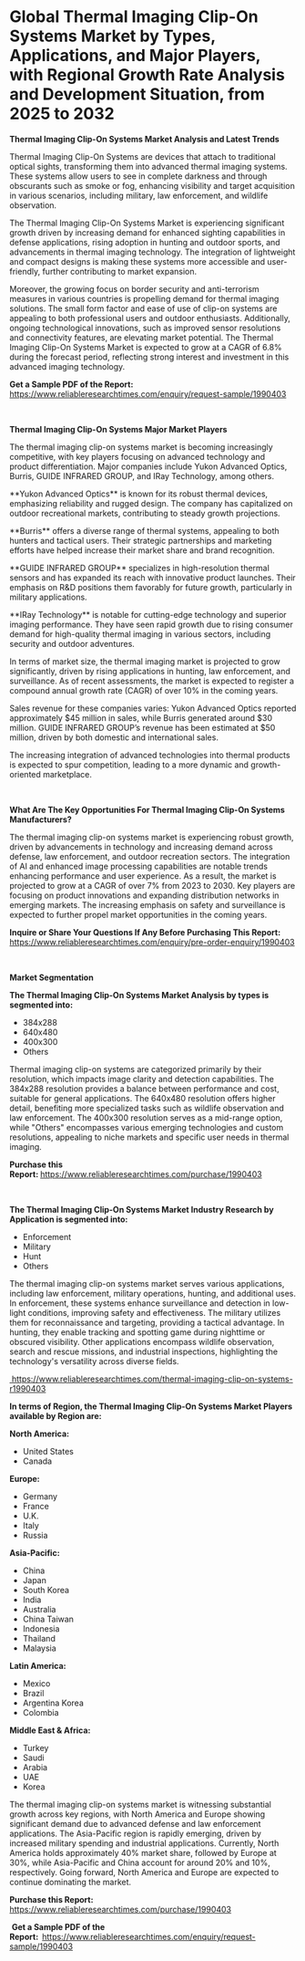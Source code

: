 <p><h1>Global Thermal Imaging Clip-On Systems Market by Types, Applications, and Major Players, with Regional Growth Rate Analysis and Development Situation, from 2025 to 2032</h1></p><p><strong>Thermal Imaging Clip-On Systems Market Analysis and Latest Trends</strong></p>
<p><p>Thermal Imaging Clip-On Systems are devices that attach to traditional optical sights, transforming them into advanced thermal imaging systems. These systems allow users to see in complete darkness and through obscurants such as smoke or fog, enhancing visibility and target acquisition in various scenarios, including military, law enforcement, and wildlife observation.</p><p>The Thermal Imaging Clip-On Systems Market is experiencing significant growth driven by increasing demand for enhanced sighting capabilities in defense applications, rising adoption in hunting and outdoor sports, and advancements in thermal imaging technology. The integration of lightweight and compact designs is making these systems more accessible and user-friendly, further contributing to market expansion.</p><p>Moreover, the growing focus on border security and anti-terrorism measures in various countries is propelling demand for thermal imaging solutions. The small form factor and ease of use of clip-on systems are appealing to both professional users and outdoor enthusiasts. Additionally, ongoing technological innovations, such as improved sensor resolutions and connectivity features, are elevating market potential. The Thermal Imaging Clip-On Systems Market is expected to grow at a CAGR of 6.8% during the forecast period, reflecting strong interest and investment in this advanced imaging technology.</p></p>
<p><strong>Get a Sample PDF of the Report:&nbsp;</strong> <a href="https://www.reliableresearchtimes.com/enquiry/request-sample/1990403?utm_campaign=1581&utm_medium=2&utm_source=Github&utm_content=ia&utm_term=12042025&utm_id=thermal-imaging-clip-on-systems">https://www.reliableresearchtimes.com/enquiry/request-sample/1990403</a></p>
<p>&nbsp;</p>
<p><strong>Thermal Imaging Clip-On Systems Major Market Players</strong></p>
<p><p>The thermal imaging clip-on systems market is becoming increasingly competitive, with key players focusing on advanced technology and product differentiation. Major companies include Yukon Advanced Optics, Burris, GUIDE INFRARED GROUP, and IRay Technology, among others.</p><p>**Yukon Advanced Optics** is known for its robust thermal devices, emphasizing reliability and rugged design. The company has capitalized on outdoor recreational markets, contributing to steady growth projections. </p><p>**Burris** offers a diverse range of thermal systems, appealing to both hunters and tactical users. Their strategic partnerships and marketing efforts have helped increase their market share and brand recognition.</p><p>**GUIDE INFRARED GROUP** specializes in high-resolution thermal sensors and has expanded its reach with innovative product launches. Their emphasis on R&D positions them favorably for future growth, particularly in military applications.</p><p>**IRay Technology** is notable for cutting-edge technology and superior imaging performance. They have seen rapid growth due to rising consumer demand for high-quality thermal imaging in various sectors, including security and outdoor adventures.</p><p>In terms of market size, the thermal imaging market is projected to grow significantly, driven by rising applications in hunting, law enforcement, and surveillance. As of recent assessments, the market is expected to register a compound annual growth rate (CAGR) of over 10% in the coming years.</p><p>Sales revenue for these companies varies: Yukon Advanced Optics reported approximately $45 million in sales, while Burris generated around $30 million. GUIDE INFRARED GROUP’s revenue has been estimated at $50 million, driven by both domestic and international sales.</p><p>The increasing integration of advanced technologies into thermal products is expected to spur competition, leading to a more dynamic and growth-oriented marketplace.</p></p>
<p>&nbsp;</p>
<p><strong>What Are The Key Opportunities For Thermal Imaging Clip-On Systems Manufacturers?</strong></p>
<p><p>The thermal imaging clip-on systems market is experiencing robust growth, driven by advancements in technology and increasing demand across defense, law enforcement, and outdoor recreation sectors. The integration of AI and enhanced image processing capabilities are notable trends enhancing performance and user experience. As a result, the market is projected to grow at a CAGR of over 7% from 2023 to 2030. Key players are focusing on product innovations and expanding distribution networks in emerging markets. The increasing emphasis on safety and surveillance is expected to further propel market opportunities in the coming years.</p></p>
<p><strong>Inquire or Share Your Questions If Any Before Purchasing This Report:</strong> <a href="https://www.reliableresearchtimes.com/enquiry/pre-order-enquiry/1990403?utm_campaign=1581&utm_medium=2&utm_source=Github&utm_content=ia&utm_term=12042025&utm_id=thermal-imaging-clip-on-systems">https://www.reliableresearchtimes.com/enquiry/pre-order-enquiry/1990403</a></p>
<p>&nbsp;</p>
<p><strong>Market Segmentation</strong></p>
<p><strong>The Thermal Imaging Clip-On Systems Market Analysis by types is segmented into:</strong></p>
<p><ul><li>384x288</li><li>640x480</li><li>400x300</li><li>Others</li></ul></p>
<p><p>Thermal imaging clip-on systems are categorized primarily by their resolution, which impacts image clarity and detection capabilities. The 384x288 resolution provides a balance between performance and cost, suitable for general applications. The 640x480 resolution offers higher detail, benefiting more specialized tasks such as wildlife observation and law enforcement. The 400x300 resolution serves as a mid-range option, while "Others" encompasses various emerging technologies and custom resolutions, appealing to niche markets and specific user needs in thermal imaging.</p></p>
<p><strong>Purchase this Report:&nbsp;</strong><a href="https://www.reliableresearchtimes.com/purchase/1990403?utm_campaign=1581&utm_medium=2&utm_source=Github&utm_content=ia&utm_term=12042025&utm_id=thermal-imaging-clip-on-systems">https://www.reliableresearchtimes.com/purchase/1990403</a></p>
<p>&nbsp;</p>
<p><strong>The Thermal Imaging Clip-On Systems Market Industry Research by Application is segmented into:</strong></p>
<p><ul><li>Enforcement</li><li>Military</li><li>Hunt</li><li>Others</li></ul></p>
<p><p>The thermal imaging clip-on systems market serves various applications, including law enforcement, military operations, hunting, and additional uses. In enforcement, these systems enhance surveillance and detection in low-light conditions, improving safety and effectiveness. The military utilizes them for reconnaissance and targeting, providing a tactical advantage. In hunting, they enable tracking and spotting game during nighttime or obscured visibility. Other applications encompass wildlife observation, search and rescue missions, and industrial inspections, highlighting the technology's versatility across diverse fields.</p></p>
<p><a href="https://www.reliableresearchtimes.com/thermal-imaging-clip-on-systems-r1990403?utm_campaign=1581&utm_medium=2&utm_source=Github&utm_content=ia&utm_term=12042025&utm_id=thermal-imaging-clip-on-systems">&nbsp;https://www.reliableresearchtimes.com/thermal-imaging-clip-on-systems-r1990403</a></p>
<p><strong>In terms of Region, the Thermal Imaging Clip-On Systems Market Players available by Region are:</strong></p>
<p>
    <p> <strong> North America: </strong>
        <ul>
            <li>United States</li>
            <li>Canada</li>
        </ul>
        </p> 
    <p> <strong> Europe: </strong>
        <ul>
            <li>Germany</li>
            <li>France</li>
            <li>U.K.</li>
            <li>Italy</li>
            <li>Russia</li>
        </ul>
        </p> 
    <p> <strong> Asia-Pacific: </strong>
        <ul>
            <li>China</li>
            <li>Japan</li>
            <li>South Korea</li>
            <li>India</li>
            <li>Australia</li>
            <li>China Taiwan</li>
            <li>Indonesia</li>
            <li>Thailand</li>
            <li>Malaysia</li>
        </ul>
        </p> 
    <p> <strong> Latin America: </strong>
        <ul>
            <li>Mexico</li>
            <li>Brazil</li>
            <li>Argentina Korea</li>
            <li>Colombia</li>
        </ul>
        </p> 
    <p> <strong> Middle East & Africa: </strong>
        <ul>
            <li>Turkey</li>
            <li>Saudi</li>
            <li>Arabia</li>
            <li>UAE</li>
            <li>Korea</li>
        </ul>
    </p>
    </p>
<p><p>The thermal imaging clip-on systems market is witnessing substantial growth across key regions, with North America and Europe showing significant demand due to advanced defense and law enforcement applications. The Asia-Pacific region is rapidly emerging, driven by increased military spending and industrial applications. Currently, North America holds approximately 40% market share, followed by Europe at 30%, while Asia-Pacific and China account for around 20% and 10%, respectively. Going forward, North America and Europe are expected to continue dominating the market.</p></p>
<p><strong>Purchase this Report: </strong><a href="https://www.reliableresearchtimes.com/purchase/1990403?utm_campaign=1581&utm_medium=2&utm_source=Github&utm_content=ia&utm_term=12042025&utm_id=thermal-imaging-clip-on-systems">https://www.reliableresearchtimes.com/purchase/1990403</a></p>
<p>&nbsp;<strong>Get a Sample PDF of the Report:&nbsp;&nbsp;</strong><a href="https://www.reliableresearchtimes.com/enquiry/request-sample/1990403?utm_campaign=1581&utm_medium=2&utm_source=Github&utm_content=ia&utm_term=12042025&utm_id=thermal-imaging-clip-on-systems">https://www.reliableresearchtimes.com/enquiry/request-sample/1990403</a></p>
<p><strong></strong></p>
<p><p></p><p></p><p></p></p>